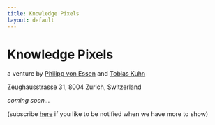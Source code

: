 ```yaml
---
title: Knowledge Pixels
layout: default
---
```


# Knowledge Pixels

a venture by [Philipp von Essen](mailto:ph.vonessen@bluewin.ch) and [Tobias Kuhn](mailto:kuhntobias@gmail.com)

Zeughausstrasse 31, 8004 Zurich, Switzerland

_coming soon..._

(subscribe [here](mailto:knowledgepixels+subscribe@googlegroups.com?subject=auto-subscribe&body=Sending%20this%20email%20will%20automatically%20subscribe%20you.) if you like to be notified when we have more to show)
